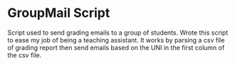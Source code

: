 # GroupMail Script
Script used to send grading emails to a group of students.
Wrote this script to ease my job of being a teaching assistant.
It works by parsing a csv file of grading report then send emails based on the UNI in the first column of the csv file.
